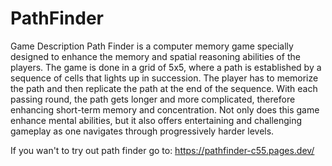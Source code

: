 # PathFinder

Game Description
Path Finder is a computer memory game specially designed to enhance the memory and spatial reasoning abilities of the players. The game is done in a grid of 5x5, where a path is established by a sequence of cells that lights up in succession. The player has to memorize the path and then replicate the path at the end of the sequence. With each passing round, the path gets longer and more complicated, therefore enhancing short-term memory and concentration. Not only does this game enhance mental abilities, but it also offers entertaining and challenging gameplay as one navigates through progressively harder levels.

If you wan't to try out path finder go to: 
https://pathfinder-c55.pages.dev/
